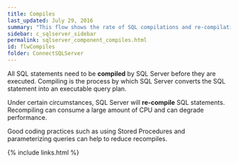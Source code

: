 ```yaml
---
title: ﻿Compiles
last_updated: July 29, 2016
summary: "This flow shows the rate of SQL compilations and re-compilations."
sidebar: c_sqlserver_sidebar
permalink: sqlserver_component_compiles.html
id: flwCompiles
folder: ConnectSQLServer
---
```



All SQL statements need to be **compiled** by SQL Server before they are executed. Compiling is the process by which SQL Server converts the SQL statement into an executable query plan.

Under certain circumstances, SQL Server will **re-compile** SQL statements. Recompiling can consume a large amount of CPU and can degrade performance.

Good coding practices such as using Stored Procedures and parameterizing queries can help to reduce recompiles.

 {% include links.html %}
